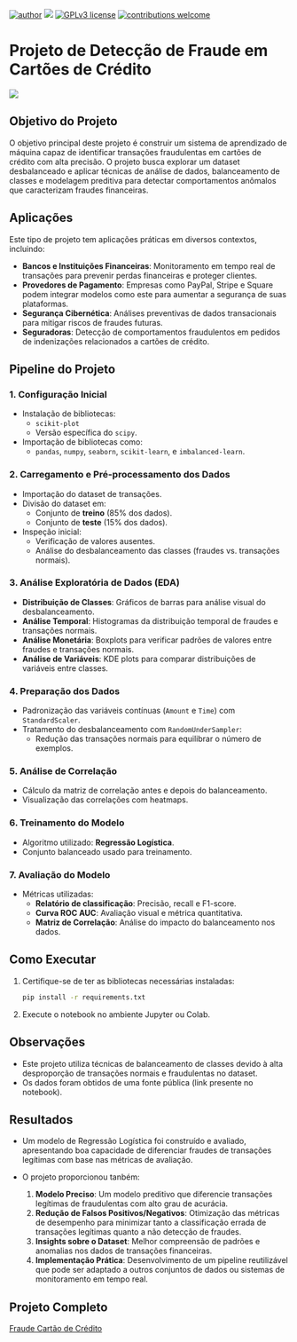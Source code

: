 [![author](https://img.shields.io/badge/author-rgolino-red.svg)](https://www.linkedin.com/in/renato-golino/) [![](https://img.shields.io/badge/python-3.7+-blue.svg)](https://www.python.org/downloads/release/python-365/) [![GPLv3 license](https://img.shields.io/badge/License-GPLv3-blue.svg)](http://perso.crans.org/besson/LICENSE.html) [![contributions welcome](https://img.shields.io/badge/contributions-welcome-brightgreen.svg?style=flat)](https://github.com/rafaelnduarte/portfolio/issues)


# Projeto de Detecção de Fraude em Cartões de Crédito
<img src ="https://img.freepik.com/fotos-gratis/plano-de-fundo-do-hacker-de-matriz_23-2150082007.jpg?t=st=1732052038~exp=1732055638~hmac=64a55aebfb48f3af448434e6edd92d6c94dab26bbe564c34d673870834de433e&w=1380">

## Objetivo do Projeto

O objetivo principal deste projeto é construir um sistema de aprendizado de máquina capaz de identificar transações fraudulentas em cartões de crédito com alta precisão. O projeto busca explorar um dataset desbalanceado e aplicar técnicas de análise de dados, balanceamento de classes e modelagem preditiva para detectar comportamentos anômalos que caracterizam fraudes financeiras.

## Aplicações
Este tipo de projeto tem aplicações práticas em diversos contextos, incluindo:
- **Bancos e Instituições Financeiras**: Monitoramento em tempo real de transações para prevenir perdas financeiras e proteger clientes.
- **Provedores de Pagamento**: Empresas como PayPal, Stripe e Square podem integrar modelos como este para aumentar a segurança de suas plataformas.
- **Segurança Cibernética**: Análises preventivas de dados transacionais para mitigar riscos de fraudes futuras.
- **Seguradoras**: Detecção de comportamentos fraudulentos em pedidos de indenizações relacionados a cartões de crédito.




## Pipeline do Projeto

### 1. Configuração Inicial
- Instalação de bibliotecas:
  - `scikit-plot`
  - Versão específica do `scipy`.
- Importação de bibliotecas como:
  - `pandas`, `numpy`, `seaborn`, `scikit-learn`, e `imbalanced-learn`.

### 2. Carregamento e Pré-processamento dos Dados
- Importação do dataset de transações.
- Divisão do dataset em:
  - Conjunto de **treino** (85% dos dados).
  - Conjunto de **teste** (15% dos dados).
- Inspeção inicial:
  - Verificação de valores ausentes.
  - Análise do desbalanceamento das classes (fraudes vs. transações normais).

### 3. Análise Exploratória de Dados (EDA)
- **Distribuição de Classes**: Gráficos de barras para análise visual do desbalanceamento.
- **Análise Temporal**: Histogramas da distribuição temporal de fraudes e transações normais.
- **Análise Monetária**: Boxplots para verificar padrões de valores entre fraudes e transações normais.
- **Análise de Variáveis**: KDE plots para comparar distribuições de variáveis entre classes.

### 4. Preparação dos Dados
- Padronização das variáveis contínuas (`Amount` e `Time`) com `StandardScaler`.
- Tratamento do desbalanceamento com `RandomUnderSampler`:
  - Redução das transações normais para equilibrar o número de exemplos.

### 5. Análise de Correlação
- Cálculo da matriz de correlação antes e depois do balanceamento.
- Visualização das correlações com heatmaps.

### 6. Treinamento do Modelo
- Algoritmo utilizado: **Regressão Logística**.
- Conjunto balanceado usado para treinamento.

### 7. Avaliação do Modelo
- Métricas utilizadas:
  - **Relatório de classificação**: Precisão, recall e F1-score.
  - **Curva ROC AUC**: Avaliação visual e métrica quantitativa.
  - **Matriz de Correlação**: Análise do impacto do balanceamento nos dados.

## Como Executar
1. Certifique-se de ter as bibliotecas necessárias instaladas:
   ```bash
   pip install -r requirements.txt
   ```
2. Execute o notebook no ambiente Jupyter ou Colab.

## Observações
- Este projeto utiliza técnicas de balanceamento de classes devido à alta desproporção de transações normais e fraudulentas no dataset.
- Os dados foram obtidos de uma fonte pública (link presente no notebook).

## Resultados
- Um modelo de Regressão Logística foi construído e avaliado, apresentando boa capacidade de diferenciar fraudes de transações legítimas com base nas métricas de avaliação.

- O projeto proporcionou tanbém:
  1. **Modelo Preciso**: Um modelo preditivo que diferencie transações legítimas de fraudulentas com alto grau de acurácia.
  2. **Redução de Falsos Positivos/Negativos**: Otimização das métricas de desempenho para minimizar tanto a classificação errada de transações legítimas quanto a não detecção de fraudes.
  3. **Insights sobre o Dataset**: Melhor compreensão de padrões e anomalias nos dados de transações financeiras.
  4. **Implementação Prática**: Desenvolvimento de um pipeline reutilizável que pode ser adaptado a outros conjuntos de dados ou sistemas de monitoramento em tempo real.

## Projeto Completo

[Fraude Cartão de Crédito](https://github.com/rgolino/Estudo_de_Caso_Covid-19/blob/main/PROJETO_Panorama_do_COVID_19_no_Brasil.ipynb)
